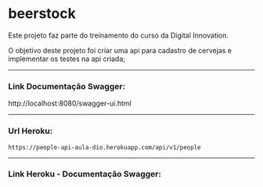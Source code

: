 # beerstock


Este projeto faz parte do treinamento do curso da Digital Innovation.

O objetivo deste projeto foi criar uma api para cadastro de cervejas 
e implementar os testes na api criada;

---
### Link Documentação Swagger:

http://localhost:8080/swagger-ui.html

***
### Url Heroku:
```
https://people-api-aula-dio.herokuapp.com/api/v1/people
```

---
### Link Heroku -  Documentação Swagger: